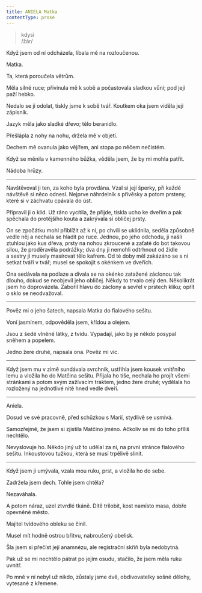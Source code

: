 ```yaml
---
title: ANIELA Matka
contentType: prose
---
```


<section>

> kdysi  
> /žár/

Když jsem od ní odcházela, líbala mě na rozloučenou.

Matka.

Ta, která poroučela větrům.

Měla silné ruce; přivinula mě k sobě a počastovala sladkou vůní; pod její paží hebko.

Nedalo se jí odolat, tiskly jsme k sobě tvář. Koutkem oka jsem viděla její zápisník.

Jazyk měla jako sladké dřevo; tělo beranidlo.

Přešlápla z nohy na nohu, držela mě v objetí.

Dechem mě ovanula jako vějířem, ani stopa po něčem nečistém.

Když se měnila v kamenného bůžka, věděla jsem, že by mi mohla patřit.

Nádoba hrůzy.

* * *

Navštěvoval ji ten, za koho byla provdána. Vzal si její šperky, při každé návštěvě si něco odnesl. Nejprve náhrdelník s přívěsky a potom prsteny, které si v záchvatu cpávala do úst.

Připravil ji o klid. Už ráno vycítila, že přijde, tiskla ucho ke dveřím a pak spěchala do protějšího kouta a zakrývala si obličej prsty.

On se zpočátku mohl přiblížit až k ní, po chvíli se uklidnila, seděla způsobně vedle něj a nechala se hladit po ruce. Jednou, po jeho odchodu, ji našli ztuhlou jako kus dřeva, prsty na nohou zkroucené a zaťaté do bot takovou silou, že proděravěla podrážky; dva dny ji nemohli odtrhnout od židle a sestry jí musely masírovat tělo kafrem. Od té doby měl zakázáno se s ní setkat tváří v tvář; musel se spokojit s okénkem ve dveřích.

Ona sedávala na podlaze a dívala se na okénko zatažené záclonou tak dlouho, dokud se neobjevil jeho obličej. Někdy to trvalo celý den. Několikrát jsem ho doprovázela. Zabořil hlavu do záclony a sevřel v prstech kliku; opřít o sklo se neodvažoval.

* * *

Pověz mi o jeho šatech, napsala Matka do fialového sešitu.

Voní jasmínem, odpověděla jsem, křídou a olejem.

Jsou z šedé vlněné látky, z tvídu. Vypadají, jako by je někdo posypal sněhem a popelem.

Jedno žere druhé, napsala ona. Pověz mi víc.

* * *

Když jsem mu v zimě sundávala svrchník, ustřihla jsem kousek vnitřního lemu a vložila ho do Matčina sešitu. Přijala ho tiše, nechala ho projít všemi stránkami a potom svým zažívacím traktem, jedno žere druhé; vydělala ho rozložený na jednotlivé nitě hned vedle dveří.

* * *

Aniela.

Dosud ve své pracovně, před schůzkou s Marií, stydlivě se usmívá.

Samozřejmě, že jsem si zjistila Matčino jméno. Ačkoliv se mi do toho příliš nechtělo.

Nevyslovuje ho. Někdo jiný už to udělal za ni, na první stránce fialového sešitu. Inkoustovou tužkou, která se musí trpělivě slinit.

* * *

Když jsem ji umývala, vzala mou ruku, prst, a vložila ho do sebe.

Zadržela jsem dech. Tohle jsem chtěla?

Nezaváhala.

A potom náraz, uzel ztvrdlé tkáně. Dítě trilobit, kost namísto masa, dobře opevněné město.

Majitel tvídového obleku se činil.

Musel mít hodně ostrou břitvu, nabroušený obelisk.

Šla jsem si přečíst její anamnézu, ale registrační skříň byla nedobytná.

Pak už se mi nechtělo pátrat po jejím osudu, stačilo, že jsem měla ruku uvnitř.

Po mně v ní nebyl už nikdo, zůstaly jsme dvě, obdivovatelky sošné dělohy, vytesané z křemene.

</section>
